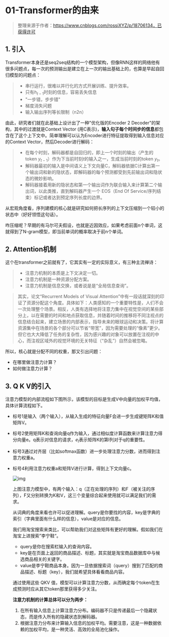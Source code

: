 # 01-Transformer的由来

> 整理来源于作者：https://www.cnblogs.com/rossiXYZ/p/18706134，已获得许可

## 1. 引入

Transformer本身还是seq2seq结构的一个模型架构，但像RNN这样的网络他有很多问题点，每一次的预测输出是建立在上一次的输出基础上的，也算是早起自回归模型的问题点：

> - 串行运行，很难以并行化的方式开展训练、提升效率。
> - 只有$h_{t-1}$时刻的信息，容易丢失信息
> - "一步错，步步错"
> - 梯度消失问题
> - 输入输出序列等长限制（n2n）

由此，研究者们就在此基础上设计出了一种"优化版的Encoder 2 Decoder"的架构，其中的过渡就是Context Vector (用C表示)，**输入句子每个时间步的信息**都包含在了这个上下文中。简单理解可以认为Encoder进行特征提取得到输入信息对应的Context Vector，然后Decoder进行解码：

> - 在每个时刻，解码器都是自回归的，即上一个时刻的输出（产生的token $y_{t−1}$）作为下当前时刻$t$的输入之一，生成当前时刻的token $y_t$。
> - 解码器最初的输入是中间语义上下文向量C，解码器依据C计算出第一个输出词和新的隐状态，即解码器的每个预测都受到先前输出词和隐状态的微妙影响。
> - 解码器接着用新的隐状态和第一个输出词作为联合输入来计算第二个输出词，以此类推，直到解码器产生一个 EOS（End Of Service/序列结束）标记或者达到预定序列长度的边界。

从宏观角度看，序列建模的核心就是研究如何把长序列的上下文压缩到一个较小的状态中（好好领悟这句话）。

咋压缩呢？早期的有马尔可夫假设，也就是近因效应，如果考虑前面n个单词，这就得到了N-gram模型，即当前单词的概率取决于前n个单词。

## 2. Attention机制

这个在transformer之前就有了，它其实有一定的实际意义，有三种主流禅诗：

> - 注意力机制的本质是上下文决定一切。
> - 注意力机制是一种资源分配方案。
> - 注意力机制是信息交换，或者说是是“全局信息查询”。

> 其实，论文“Recurrent Models of Visual Attention”中有一段话就深刻的印证了资源分配这个角度。具体如下：人类感知的一个重要特性是，人们不会一次处理整个场景。相反，人类有选择地将注意力集中在视觉空间的某些部分上，以在需要的时间和地点获取信息，并随着时间的推移将不同注视点的信息结合起来，建立场景的内部表示，指导未来的眼球运动和决策。将计算资源集中在场景的各个部分可以节省“带宽”，因为需要处理的“像素”更少。但它也大大降低了任务的复杂性，因为感兴趣的对象可以放置在注视的中心，而注视区域外的视觉环境的无关特征（“杂乱”）自然会被忽略。

所以，核心就是分配不同的权重，那又引出问题：

- 在哪里做注意力计算？
- 如何做注意力计算？

## 3. Q K V的引入

注意力模型的内部流程如下图所示，该模型的目标是生成V中向量的加权平均值，具体计算流程如下。

- 标号1是输入（两个输入），从输入生成的特征向量F会进一步生成键矩阵K和值矩阵V。

- 标号2使用矩阵K和查询向量q作为输入，通过相似度计算函数来计算注意力得分向量e。q表示对信息的请求，$e_l$表示矩阵K的第l列对于q的重要性。

- 标号3通过对齐层（比如softmax函数）进一步处理注意力分数，进而得到注意力权重a。

- 标号4利用注意力权重a和矩阵V进行计算，得到上下文向量c。

  ![img](https://coderethan-1327000741.cos.ap-chengdu.myqcloud.com/blog-pics/1850883-20250209102028813-842747599.jpg)

  上图注意力模型中，有两个输入：q（正在处理的序列）和F（被关注的序列），F又分别转换为K和V，这三个变量综合起来使用就可以满足我们的需求。

  从词典的角度来看也许可以促进理解。query是你要找的内容，key是字典的索引（字典里面有什么样的信息），value是对应的信息。

  我们用淘宝搜索来类比，可以帮助我们对这些矩阵有更好的理解。假如我们在淘宝上进搜索”李宁鞋“。

  - query是你在搜索栏输入的查询内容。
  - key是在页面上返回的商品描述、标题，其实就是淘宝商品数据库中与候选商品相关的关键字。
  - value是李宁鞋商品本身。因为一旦依据搜索词（query）搜到了匹配的商品描述、标题（key），我们就希望具体看看商品内容。
  
  通过使用这些 QKV 值，模型可以计算注意力分数，从而确定每个token在生成预测时应从其它token那里获得多少关注。
  
  **注意力机制的计算总体可以分为两步：**
  
  1. 在所有输入信息上计算注意力分布。编码器不只是传递最后一个隐藏状态，而是传入所有的隐藏状态到解码器。
  2. 根据注意力分布来计算输入信息的加权平均。需要注意，这是一种数据依赖的加权平均，是一种灵活、高效的全局池化操作。

